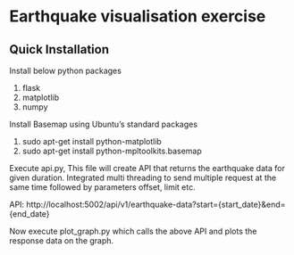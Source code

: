 Earthquake visualisation exercise
=================

Quick Installation
------------------

Install below python packages
1. flask
2. matplotlib
3. numpy

Install Basemap using Ubuntu’s standard packages

1. sudo apt-get install python-matplotlib
2. sudo apt-get install python-mpltoolkits.basemap

Execute api.py, This file will create API that returns the earthquake data for given duration. Integrated multi threading to send multiple request at the same time followed by parameters offset, limit etc.

API: http://localhost:5002/api/v1/earthquake-data?start={start_date}&end={end_date}

Now execute plot_graph.py which calls the above API and plots the response data on the graph.


